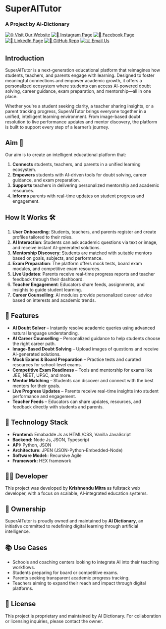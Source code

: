 # SuperAITutor
### A Project by Ai-Dictionary 
[![🌐 Visit Our Website](https://img.shields.io/badge/Website-SuperAITutor-blue?logo=google-chrome)](https://superaitutor.com/)
[![📸 Instagram Page](https://img.shields.io/badge/Instagram-Follow%20Us-purple?logo=instagram)](https://www.instagram.com/aidictionary001/)
[![📘 Facebook Page](https://img.shields.io/badge/Facebook-Community-blue?logo=facebook)](https://www.facebook.com/profile.php?id=61553148999714)
[![💼 LinkedIn Page](https://img.shields.io/badge/LinkedIn-Connect%20Now-blue?logo=linkedin)](https://www.linkedin.com/in/ai-dictionary-ai-service-company-46173329b/)
[![🐙 GitHub Repo](https://img.shields.io/badge/GitHub-Collabe%20with%20Us-black?logo=github)](https://github.com/Ai-Dictionary)
[![✉️ Email Us](https://img.shields.io/badge/Email-Contact%20Us-dimgray?logo=gmail)](mailto:info.aidictionary24x7@gmail.com)

## Introduction
SuperAITutor is a next-generation educational platform that reimagines how students, teachers, and parents engage with learning. Designed to foster meaningful connections and empower academic growth, it offers a personalized ecosystem where students can access AI-powered doubt solving, career guidance, exam preparation, and mentorship—all in one place.

Whether you're a student seeking clarity, a teacher sharing insights, or a parent tracking progress, SuperAITutor brings everyone together in a unified, intelligent learning environment. From image-based doubt resolution to live performance updates and mentor discovery, the platform is built to support every step of a learner’s journey.

## Aim 🎯  
Our aim is to create an intelligent educational platform that:  
1. **Connects** students, teachers, and parents in a unified learning ecosystem.  
2. **Empowers** students with AI-driven tools for doubt solving, career guidance, and exam preparation.  
3. **Supports** teachers in delivering personalized mentorship and academic resources.  
4. **Informs** parents with real-time updates on student progress and engagement.  

## How It Works 🛠️  
1. **User Onboarding**: Students, teachers, and parents register and create profiles tailored to their roles.  
2. **AI Interaction**: Students can ask academic questions via text or image, and receive instant AI-generated solutions.  
3. **Mentorship Discovery**: Students are matched with suitable mentors based on goals, subjects, and performance.  
4. **Exam Preparation**: The platform offers mock tests, board exam modules, and competitive exam resources.  
5. **Live Updates**: Parents receive real-time progress reports and teacher feedback through their dashboard.  
6. **Teacher Engagement**: Educators share feeds, assignments, and insights to guide student learning.  
7. **Career Counselling**: AI modules provide personalized career advice based on interests and academic trends.  

## 🚀 Features
- **AI Doubt Solver** – Instantly resolve academic queries using advanced natural language understanding.
- **AI Career Counselling** – Personalized guidance to help students choose the right career path.
- **Image-Based Doubt Solving** – Upload images of questions and receive AI-generated solutions.
- **Mock Exams & Board Preparation** – Practice tests and curated resources for school-level exams.
- **Competitive Exam Readiness** – Tools and mentorship for exams like JEE, NEET, UPSC, and more.
- **Mentor Matching** – Students can discover and connect with the best mentors for their goals.
- **Live Progress Updates** – Parents receive real-time insights into student performance and engagement.
- **Teacher Feeds** – Educators can share updates, resources, and feedback directly with students and parents.

## 🧠 Technology Stack
- **Frontend:** Emabadde Js as HTML/CSS, Vanilla JavaScript
- **Backend:** Node Js, JSON, Typescript
- **API:** Python, JSON
- **Architecture:** JPEN (JSON-Python-Embedded-Node)
- **Software Model:**: Recursive Agile
- **Framework:** HEX framework

## 👨‍💻 Developer

This project was developed by **Krishnendu Mitra** as fullstack web developer, with a focus on scalable, AI-integrated education systems.

## 🏢 Ownership

SuperAITutor is proudly owned and maintained by **AI Dictionary**, an initiative committed to redefining digital learning through artificial intelligence.

## 📚 Use Cases
- Schools and coaching centers looking to integrate AI into their teaching workflows.
- Students preparing for board or competitive exams.
- Parents seeking transparent academic progress tracking.
- Teachers aiming to expand their reach and impact through digital platforms.

## 📌 License

This project is proprietary and maintained by AI Dictionary. For collaboration or licensing inquiries, please contact the owner.

